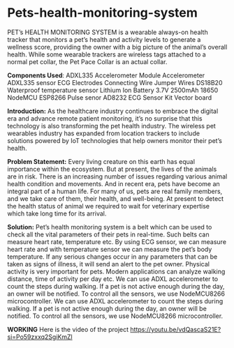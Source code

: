 # Pets-health-monitoring-system
PET’s HEALTH MONITORING SYSTEM is a wearable always-on health tracker that monitors a pet’s health and activity levels to generate a wellness score, providing the owner with a big picture of the animal’s overall health. While some wearable trackers are wireless tags attached to a normal pet collar, the Pet Pace Collar is an actual collar.

**Components Used**:
ADXL335 Accelerometer Module
Accelerometer ADXL335 sensor
ECG Electrodes
Connecting Wire Jumper Wires
DS18B20 Waterproof temperature sensor
Lithium Ion Battery 3.7V 2500mAh 18650
NodeMCU ESP8266
Pulse senor
AD8232 ECG Sensor Kit
Vector board

**Introduction:**
As the healthcare industry continues to embrace the digital era and advance remote patient monitoring, it’s no surprise that this technology is also transforming the pet health industry. The wireless pet wearables industry has expanded from location trackers to include solutions powered by IoT technologies that help owners monitor their pet’s health.

**Problem Statement:**
Every living creature on this earth has equal importance within the ecosystem. But at present, the lives of the animals are in risk. There is an increasing number of issues regarding various animal health condition and movements. And in recent era, pets have become an integral part of a human life. For many of us, pets are real family members, and we take care of them, their health, and well-being. At present to detect the health status of animal we required to wait for veterinary expertise which take long time for its arrival.

**Solution:**
Pet’s health monitoring system is a belt which can be used to check all the vital parameters of their pets in real-time. Such belts can measure heart rate, temperature etc. By using ECG sensor, we can measure heart rate and with temperature sensor we can measure the pet’s body temperature. If any serious changes occur in any parameters that can be taken as signs of illness, it will send an alert to the pet owner. Physical activity is very important for pets. Modern applications can analyze walking distance, time of activity per day etc. We can use ADXL accelerometer to count the steps during walking. If a pet is not active enough during the day, an owner will be notified. To control all the sensors, we use NodeMCU8266 microcontroller. We can use ADXL accelerometer to count the steps during walking. If a pet is not active enough during the day, an owner will be notified. To control all the sensors, we use NodeMCU8266 microcontroller.

**WORKING**
Here is the video of the project https://youtu.be/vdQascaS21E?si=Po59zxxq2SgiKmZl
